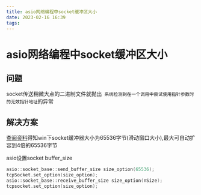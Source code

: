 ```yaml
---
title: asio网络编程中socket缓冲区大小  
date: 2023-02-16 16:39  
tags:   
---
```


# asio网络编程中socket缓冲区大小

## 问题

socket传送稍微大点的二进制文件就抛出` 系统检测到在一个调用中尝试使用指针参数时的无效指针地址`的异常


## 解决方案

[查阅资料][MSDN]得知win下socket缓冲器大小为65536字节(滑动窗口大小),最大可自动扩容到4倍的65536字节

asio设置socket buffer_size

```cpp
asio::socket_base::send_buffer_size size_option(65536);
tcpSocket.set_option(size_option);
asio::socket_base::receive_buffer_size size_option(nSize);
tcpsocket.set_option(size_option);
```


[MSDN]: https://learn.microsoft.com/zh-cn/troubleshoot/windows-server/networking/description-tcp-features#tcp-window-size

